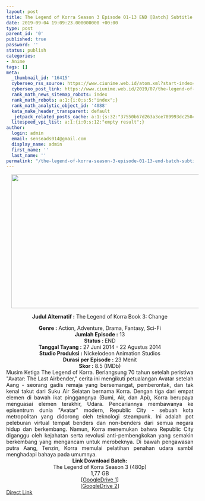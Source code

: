 ```yaml
---
layout: post
title: The Legend of Korra Season 3 Episode 01-13 END [Batch] Subtitle Indonesia
date: 2019-09-04 19:09:23.000000000 +00:00
type: post
parent_id: '0'
published: true
password: ''
status: publish
categories:
- Anime
tags: []
meta:
  _thumbnail_id: '16415'
  cyberseo_rss_source: https://www.ciunime.web.id/atom.xml?start-index=3601&max-results=150
  cyberseo_post_link: https://www.ciunime.web.id/2019/07/the-legend-of-korra-season-3-episode-01.html
  rank_math_news_sitemap_robots: index
  rank_math_robots: a:1:{i:0;s:5:"index";}
  rank_math_analytic_object_id: '4088'
  kata_make_header_transparent: default
  _jetpack_related_posts_cache: a:1:{s:32:"37550b67d263a3ce789993dc25046c5f";a:2:{s:7:"expires";i:1648378674;s:7:"payload";a:0:{}}}
  litespeed_vpi_list: a:1:{i:0;s:12:"empty result";}
author:
  login: admin
  email: senseads014@gmail.com
  display_name: admin
  first_name: ''
  last_name: ''
permalink: "/the-legend-of-korra-season-3-episode-01-13-end-batch-subtitle-indonesia/"
---
```

<div style="text-align: center;">
<div class="separator" style="clear: both; text-align: center;"><a href="https://1.bp.blogspot.com/-BLK-PYbp9EQ/XTTtUEW7dYI/AAAAAAAAcUs/KjZRYGjq7l8ePcN4S33UJpRzs8yZNN_PQCLcBGAs/s1600/The%2BLegend%2Bof%2BKorra%2BSeason%2B3.jpg" imageanchor="1" style="margin-left: 1em; margin-right: 1em;"><img border="0" data-original-height="720" data-original-width="1280" height="360" src="{{ site.baseurl }}/assets/2019/09/The%2BLegend%2Bof%2BKorra%2BSeason%2B3.jpg" width="640" /></a></div>
<div style="text-align: left;"></div>
<p><b>Judul</b><b><b> Alternatif</b> :</b> The Legend of Korra Book 3: Change</div>
<div style="text-align: center;"><b><b>Genre :</b></b> Action, Adventure, Drama, Fantasy, Sci-Fi</div>
<div style="text-align: center;"><b>Jumlah Episode :</b> 13<br /><b>Status :&nbsp;</b>END<br /><b>Tanggal Tayang :</b> 27 Juni 2014 - 22 Agustus 2014<br /><b>Studio Produksi :</b> Nickelodeon Animation Studios<br /><b>Durasi per Episode :</b> 23 Menit</div>
<div style="text-align: center;"><b>Skor :</b>&nbsp;8.5 (IMDb)</div>
<div style="text-align: center;"></div>
<div style="text-align: justify;">Musim Ketiga The Legend of Korra. Berlangsung 70 tahun setelah peristiwa "Avatar: The Last Airbender," cerita ini mengikuti petualangan Avatar setelah Aang - seorang gadis remaja yang bersemangat, pemberontak, dan tak kenal takut dari Suku Air Selatan bernama Korra. Dengan tiga dari empat elemen di bawah ikat pinggangnya (Bumi, Air, dan Api), Korra berupaya menguasai elemen terakhir, Udara. Pencariannya membawanya ke episentrum dunia "Avatar" modern, Republic City - sebuah kota metropolitan yang didorong oleh teknologi steampunk. Ini adalah pot peleburan virtual tempat benders dan non-benders dari semua negara hidup dan berkembang. Namun, Korra menemukan bahwa Republic City diganggu oleh kejahatan serta revolusi anti-pembengkokan yang semakin berkembang yang mengancam untuk merobeknya. Di bawah pengawasan putra Aang, Tenzin, Korra memulai pelatihan penahan udara sambil menghadapi bahaya pada umumnya.</div>
<div style="text-align: justify;"></div>
<div style="text-align: justify;"></div>
<div style="text-align: center;"><b>Link Download Batch:</b></div>
<div style="text-align: center;">The Legend of Korra Season 3 (480p)</div>
<div style="text-align: center;">1,77 GB</div>
<div style="text-align: center;">[<a href="https://drive.google.com/file/d/1e-uHxVHRGrNCM8PcKxd4cM5_9AnG_dad/view" target="_blank" rel="noopener">GoogleDrive 1</a>]<br />[<a href="https://drive.google.com/file/d/1bSLrJ-eQ7CmNCfZ7BdGK_agzCMf-YWgn/view" target="_blank" rel="noopener">GoogleDrive 2</a>]</div>
<link rel="stylesheet" href="https://cdnjs.cloudflare.com/ajax/libs/font-awesome/4.7.0/css/font-awesome.min.css" />
<div class="divbtn"> <a href="https://handymansurrender.com/fihup8buzv?key=94550f7ce39444073321dde3b8782f97" class="btn"><i class="fa fa-download"></i> Direct Link</a> </div>

